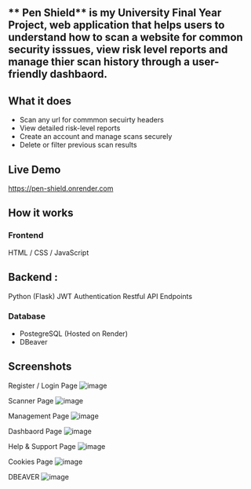 ** Pen Shield** is my University Final Year Project, web application that helps users to understand how to scan a website for common security isssues, view risk level reports and manage thier scan history through a user-friendly dashbaord.
---
## What it does ##
- Scan any url for commmon secuirty headers
- View detailed risk-level reports
- Create an account and manage scans securely
- Delete or filter previous scan results

## Live Demo ##
https://pen-shield.onrender.com

## How it works ##
### Frontend ##
HTML / CSS / JavaScript
## Backend :
Python (Flask)
JWT Authentication
Restful API Endpoints

### Database
- PostegreSQL (Hosted on Render)
- DBeaver

## Screenshots
Register / Login Page 
![image](https://github.com/user-attachments/assets/f28f125e-36cb-4ece-a256-1cadc37369a2)

Scanner Page
![image](https://github.com/user-attachments/assets/2065ef66-39c2-4632-b894-dabcb347fbe6)

Management Page
![image](https://github.com/user-attachments/assets/1adeb761-03ce-4922-9dbe-9d33733309ee)

Dashbaord Page
![image](https://github.com/user-attachments/assets/53ba133c-dae5-44d3-82c2-31c56045f0f6)

Help & Support Page
![image](https://github.com/user-attachments/assets/915916cc-8059-498e-9267-20ae66420cf7)

Cookies Page
![image](https://github.com/user-attachments/assets/f609b890-01c8-4f1e-9bbf-8534e675b2af)

DBEAVER
![image](https://github.com/user-attachments/assets/9ffc3579-ece6-425f-bb79-82e0b529549d)







